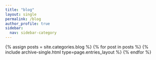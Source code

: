 ```yaml
---
title: "blog"
layout: single
permalink: /blog
author_profile: true
sidebar:
  nav: sidebar-category
---
```

{% assign posts = site.categories.blog %}
{% for post in posts %} {% include archive-single.html type=page.entries_layout %} {% endfor %}